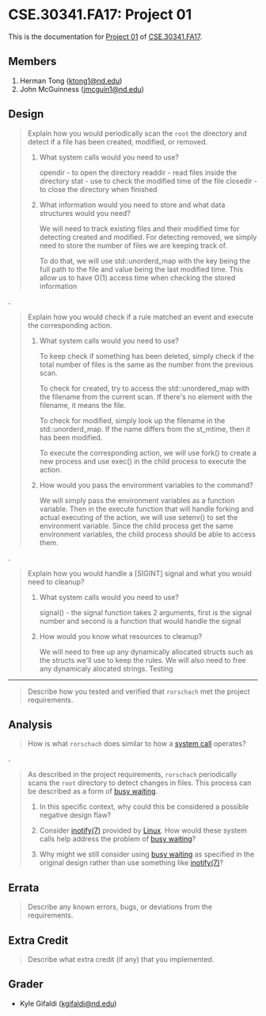 CSE.30341.FA17: Project 01
==========================

This is the documentation for [Project 01] of [CSE.30341.FA17].

[Project 01]:       https://www3.nd.edu/~pbui/teaching/cse.30341.fa17/project01.html
[CSE.30341.FA17]:   https://www3.nd.edu/~pbui/teaching/cse.30341.fa17/

Members
-------

1. Herman Tong (ktong1@nd.edu)
2. John McGuinness (jmcguin1@nd.edu)

Design
------

> Explain how you would periodically scan the `root` the directory and detect
> if a file has been created, modified, or removed.
>
>   1. What system calls would you need to use?
>
>       opendir
>           - to open the directory
>       readdir
>           - read files inside the directory
>       stat
>           - use to check the modified time of the file
        closedir
            - to close the directory when finished
>
>   2. What information would you need to store and what data structures would
>      you need?
>
>       We will need to track existing files and their modified time for
>       detecting created and modified. For detecting removed, we simply need to
>       store the number of files we are keeping track of.
>
>       To do that, we will use std::unorderd_map with the key being the full
>       path to the file and value being the last modified time. This allow us
>       to have O(1) access time when checking the stored information


.

> Explain how you would check if a rule matched an event and execute the
> corresponding action.
>
>   1. What system calls would you need to use?
>
>       To keep check if something has been deleted, simply check if the total number
>       of files is the same as the number from the previous scan.
>
>       To check for created, try to access the std::unordered_map with the filename
>       from the current scan. If there's no element with the filename, it means
>       the file.
>
>       To check for modified, simply look up the filename in the
>       std::unorderd_map. If the name differs from the st_mtime, then it has
>       been modified.
>       
>       To execute the corresponding action, we will use fork() to create a new
>       process and use exec() in the child process to execute the action.
>
>   2. How would you pass the environment variables to the command?
>
>       We will simply pass the environment variables as a function variable.
>       Then in the execute function that will handle forking and actual
>       executing of the action, we will use setenv() to set the environment
>       variable. Since the child process get the same environment variables, the
>       child process should be able to access them.

.

> Explain how you would handle a [SIGINT] signal and what you would need to
> cleanup?
>
>   1. What system calls would you need to use?
>
>       signal()
>           - the signal function takes 2 arguments, first is the signal number
>             and second is a function that would handle the signal
>
>   2. How would you know what resources to cleanup?
>       
>       We will need to free up any dynamically allocated structs such as the
>       structs we'll use to keep the rules.  We will also need to free any
        dynamicaly alocated strings.
Testing
-------

> Describe how you tested and verified that `rorschach` met the project
> requirements.

Analysis
--------

> How is what `rorschach` does similar to how a [system call] operates?

.

> As described in the project requirements, `rorschach` periodically scans the
> `root` directory to detect changes in files.  This process can be described
> as a form of [busy waiting].
>
>   1. In this specific context, why could this be considered a possible
>      negative design flaw?
>
>   2. Consider [inotify(7)] provided by [Linux].  How would these system calls
>      help address the problem of [busy waiting]?
>
>   3. Why might we still consider using [busy waiting] as specified in the
>      original design rather than use something like [inotify(7)]?

[Linux]:        https://kernel.org
[busy waiting]: https://en.wikipedia.org/wiki/Busy_waiting
[system call]:  https://en.wikipedia.org/wiki/System_call
[inotify(7)]:   http://man7.org/linux/man-pages/man7/inotify.7.html

Errata
------

> Describe any known errors, bugs, or deviations from the requirements.

Extra Credit
------------

> Describe what extra credit (if any) that you implemented.

Grader
------

- Kyle Gifaldi (kgifaldi@nd.edu)